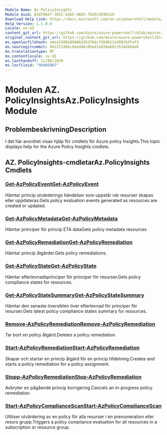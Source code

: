 ```yaml
---
Module Name: Az.PolicyInsights
Module Guid: B1876B47-3652-4265-9AD5-782EC3E98319
Download Help Link: https://docs.microsoft.com/en-us/powershell/module/az.policyinsights
Help Version: 1.1.0.0
Locale: en-US
content_git_url: https://github.com/Azure/azure-powershell/blob/master/src/PolicyInsights/PolicyInsights/help/Az.PolicyInsights.md
original_content_git_url: https://github.com/Azure/azure-powershell/blob/master/src/PolicyInsights/PolicyInsights/help/Az.PolicyInsights.md
ms.openlocfilehash: adea15001090862d5d78dc7d84011149025dfaf3
ms.sourcegitcommit: 04221336bc9eed46c05ed1e828a6811534d4b4ab
ms.translationtype: MT
ms.contentlocale: sv-SE
ms.lasthandoff: 12/08/2020
ms.locfileid: "98405867"
---
```

# <span data-ttu-id="41cc9-101">Modulen AZ. PolicyInsights</span><span class="sxs-lookup"><span data-stu-id="41cc9-101">Az.PolicyInsights Module</span></span>
## <span data-ttu-id="41cc9-102">Problembeskrivning</span><span class="sxs-lookup"><span data-stu-id="41cc9-102">Description</span></span>
<span data-ttu-id="41cc9-103">I det här avsnittet visas hjälp för cmdlets för Azure policy Insights.</span><span class="sxs-lookup"><span data-stu-id="41cc9-103">This topic displays help for the Azure Policy Insights cmdlets.</span></span>

## <span data-ttu-id="41cc9-104">AZ. PolicyInsights-cmdletar</span><span class="sxs-lookup"><span data-stu-id="41cc9-104">Az.PolicyInsights Cmdlets</span></span>
### [<span data-ttu-id="41cc9-105">Get-AzPolicyEvent</span><span class="sxs-lookup"><span data-stu-id="41cc9-105">Get-AzPolicyEvent</span></span>](Get-AzPolicyEvent.md)
<span data-ttu-id="41cc9-106">Hämtar princip utvärderings händelser som uppstår när resurser skapas eller uppdateras.</span><span class="sxs-lookup"><span data-stu-id="41cc9-106">Gets policy evaluation events generated as resources are created or updated.</span></span>

### [<span data-ttu-id="41cc9-107">Get-AzPolicyMetadata</span><span class="sxs-lookup"><span data-stu-id="41cc9-107">Get-AzPolicyMetadata</span></span>](Get-AzPolicyMetadata.md)
<span data-ttu-id="41cc9-108">Hämtar principer för princip ETA data</span><span class="sxs-lookup"><span data-stu-id="41cc9-108">Gets policy metadata resources</span></span>

### [<span data-ttu-id="41cc9-109">Get-AzPolicyRemediation</span><span class="sxs-lookup"><span data-stu-id="41cc9-109">Get-AzPolicyRemediation</span></span>](Get-AzPolicyRemediation.md)
<span data-ttu-id="41cc9-110">Hämtar princip åtgärder.</span><span class="sxs-lookup"><span data-stu-id="41cc9-110">Gets policy remediations.</span></span>

### [<span data-ttu-id="41cc9-111">Get-AzPolicyState</span><span class="sxs-lookup"><span data-stu-id="41cc9-111">Get-AzPolicyState</span></span>](Get-AzPolicyState.md)
<span data-ttu-id="41cc9-112">Hämtar efterlevnadsprinciper för principer för resurser.</span><span class="sxs-lookup"><span data-stu-id="41cc9-112">Gets policy compliance states for resources.</span></span>

### [<span data-ttu-id="41cc9-113">Get-AzPolicyStateSummary</span><span class="sxs-lookup"><span data-stu-id="41cc9-113">Get-AzPolicyStateSummary</span></span>](Get-AzPolicyStateSummary.md)
<span data-ttu-id="41cc9-114">Hämtar den senaste översikten över efterlevnad för principer för resurser.</span><span class="sxs-lookup"><span data-stu-id="41cc9-114">Gets latest policy compliance states summary for resources.</span></span>

### [<span data-ttu-id="41cc9-115">Remove-AzPolicyRemediation</span><span class="sxs-lookup"><span data-stu-id="41cc9-115">Remove-AzPolicyRemediation</span></span>](Remove-AzPolicyRemediation.md)
<span data-ttu-id="41cc9-116">Tar bort en policy åtgärd.</span><span class="sxs-lookup"><span data-stu-id="41cc9-116">Deletes a policy remediation.</span></span>

### [<span data-ttu-id="41cc9-117">Start-AzPolicyRemediation</span><span class="sxs-lookup"><span data-stu-id="41cc9-117">Start-AzPolicyRemediation</span></span>](Start-AzPolicyRemediation.md)
<span data-ttu-id="41cc9-118">Skapar och startar en princip åtgärd för en princip tilldelning.</span><span class="sxs-lookup"><span data-stu-id="41cc9-118">Creates and starts a policy remediation for a policy assignment.</span></span>

### [<span data-ttu-id="41cc9-119">Stopp-AzPolicyRemediation</span><span class="sxs-lookup"><span data-stu-id="41cc9-119">Stop-AzPolicyRemediation</span></span>](Stop-AzPolicyRemediation.md)
<span data-ttu-id="41cc9-120">Avbryter en pågående princip korrigering.</span><span class="sxs-lookup"><span data-stu-id="41cc9-120">Cancels an in-progress policy remediation.</span></span>

### [<span data-ttu-id="41cc9-121">Start-AzPolicyComplianceScan</span><span class="sxs-lookup"><span data-stu-id="41cc9-121">Start-AzPolicyComplianceScan</span></span>](Start-AzPolicyComplianceScan.md)
<span data-ttu-id="41cc9-122">Utlöser utvärdering av en policy för alla resurser i en prenumeration eller resurs grupp.</span><span class="sxs-lookup"><span data-stu-id="41cc9-122">Triggers a policy compliance evaluation for all resources in a subscription or resource group.</span></span>

